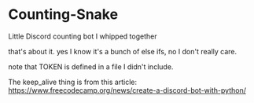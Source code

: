 # Counting-Snake
Little Discord counting bot I whipped together

that's about it. yes I know it's a bunch of else ifs, no I don't really care.

note that TOKEN is defined in a file I didn't include.

The keep_alive thing is from this article: https://www.freecodecamp.org/news/create-a-discord-bot-with-python/
